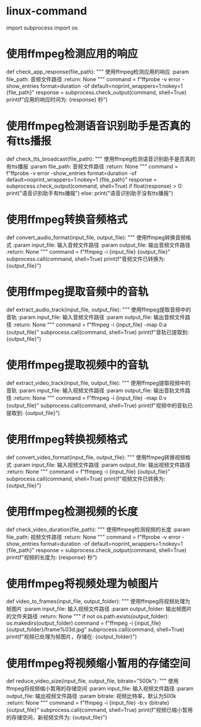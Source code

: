 # linux-command

import subprocess
import os

# 使用ffmpeg检测应用的响应
def check_app_response(file_path):
    """
    使用ffmpeg检测应用的响应
    :param file_path: 音频文件路径
    :return: None
    """
    command = f"ffprobe -v error -show_entries format=duration -of default=noprint_wrappers=1:nokey=1 {file_path}"
    response = subprocess.check_output(command, shell=True)
    print(f"应用的响应时间为: {response} 秒")

# 使用ffmpeg检测语音识别助手是否真的有tts播报
def check_tts_broadcast(file_path):
    """
    使用ffmpeg检测语音识别助手是否真的有tts播报
    :param file_path: 音频文件路径
    :return: None
    """
    command = f"ffprobe -v error -show_entries format=duration -of default=noprint_wrappers=1:nokey=1 {file_path}"
    response = subprocess.check_output(command, shell=True)
    if float(response) > 0:
        print("语音识别助手有tts播报")
    else:
        print("语音识别助手没有tts播报")


# 使用ffmpeg转换音频格式
def convert_audio_format(input_file, output_file):
    """
    使用ffmpeg转换音频格式
    :param input_file: 输入音频文件路径
    :param output_file: 输出音频文件路径
    :return: None
    """
    command = f"ffmpeg -i {input_file} {output_file}"
    subprocess.call(command, shell=True)
    print(f"音频文件已转换为: {output_file}")

# 使用ffmpeg提取音频中的音轨
def extract_audio_track(input_file, output_file):
    """
    使用ffmpeg提取音频中的音轨
    :param input_file: 输入音频文件路径
    :param output_file: 输出音频文件路径
    :return: None
    """
    command = f"ffmpeg -i {input_file} -map 0:a {output_file}"
    subprocess.call(command, shell=True)
    print(f"音轨已提取到: {output_file}")
# 使用ffmpeg提取视频中的音轨
def extract_video_track(input_file, output_file):
    """
    使用ffmpeg提取视频中的音轨
    :param input_file: 输入视频文件路径
    :param output_file: 输出音轨文件路径
    :return: None
    """
    command = f"ffmpeg -i {input_file} -map 0:v {output_file}"
    subprocess.call(command, shell=True)
    print(f"视频中的音轨已提取到: {output_file}")

# 使用ffmpeg转换视频格式
def convert_video_format(input_file, output_file):
    """
    使用ffmpeg转换视频格式
    :param input_file: 输入视频文件路径
    :param output_file: 输出视频文件路径
    :return: None
    """
    command = f"ffmpeg -i {input_file} {output_file}"
    subprocess.call(command, shell=True)
    print(f"视频文件已转换为: {output_file}")

# 使用ffmpeg检测视频的长度
def check_video_duration(file_path):
    """
    使用ffmpeg检测视频的长度
    :param file_path: 视频文件路径
    :return: None
    """
    command = f"ffprobe -v error -show_entries format=duration -of default=noprint_wrappers=1:nokey=1 {file_path}"
    response = subprocess.check_output(command, shell=True)
    print(f"视频的长度为: {response} 秒")
# 使用ffmpeg将视频处理为帧图片
def video_to_frames(input_file, output_folder):
    """
    使用ffmpeg将视频处理为帧图片
    :param input_file: 输入视频文件路径
    :param output_folder: 输出帧图片的文件夹路径
    :return: None
    """
    if not os.path.exists(output_folder):
        os.makedirs(output_folder)
    command = f"ffmpeg -i {input_file} {output_folder}/frame%03d.jpg"
    subprocess.call(command, shell=True)
    print(f"视频已处理为帧图片，存储在: {output_folder}")

# 使用ffmpeg将视频缩小暂用的存储空间
def reduce_video_size(input_file, output_file, bitrate="500k"):
    """
    使用ffmpeg将视频缩小暂用的存储空间
    :param input_file: 输入视频文件路径
    :param output_file: 输出视频文件路径
    :param bitrate: 视频比特率，默认为500k
    :return: None
    """
    command = f"ffmpeg -i {input_file} -b:v {bitrate} {output_file}"
    subprocess.call(command, shell=True)
    print(f"视频已缩小暂用的存储空间，新视频文件为: {output_file}")


